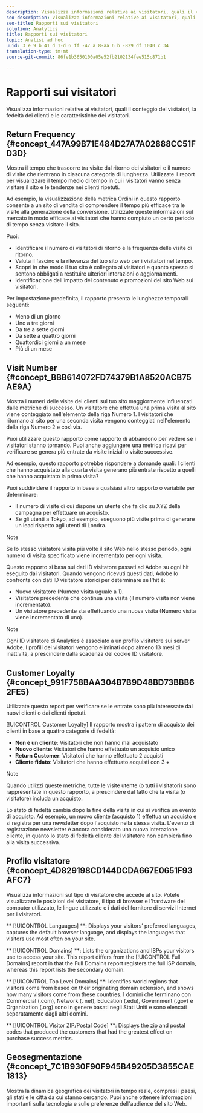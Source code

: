 ```yaml
---
description: Visualizza informazioni relative ai visitatori, quali il conteggio dei visitatori, la fedeltà dei clienti e le caratteristiche dei visitatori.
seo-description: Visualizza informazioni relative ai visitatori, quali il conteggio dei visitatori, la fedeltà dei clienti e le caratteristiche dei visitatori.
seo-title: Rapporti sui visitatori
solution: Analytics
title: Rapporti sui visitatori
topic: Analisi ad hoc
uuid: 3 e 9 b 41 d 1-d 6 ff -47 a 8-aa 6 b -829 df 1040 c 34
translation-type: tm+mt
source-git-commit: 86fe1b3650100a05e52fb2102134fee515c871b1

---
```



# Rapporti sui visitatori

Visualizza informazioni relative ai visitatori, quali il conteggio dei visitatori, la fedeltà dei clienti e le caratteristiche dei visitatori.

## Return Frequency {#concept_447A99B71E484D27A7A02888CC51FD3D}

Mostra il tempo che trascorre tra visite dal ritorno dei visitatori e il numero di visite che rientrano in ciascuna categoria di lunghezza. Utilizzate il report per visualizzare il tempo medio di tempo in cui i visitatori vanno senza visitare il sito e le tendenze nei clienti ripetuti.

<!-- 

c_reports_return_freq.xml

 -->

Ad esempio, la visualizzazione della metrica Ordini in questo rapporto consente a un sito di vendita di comprendere il tempo più efficace tra le visite alla generazione della conversione. Utilizzate queste informazioni sul mercato in modo efficace ai visitatori che hanno compiuto un certo periodo di tempo senza visitare il sito.

Puoi:

* Identificare il numero di visitatori di ritorno e la frequenza delle visite di ritorno.
* Valuta il fascino e la rilevanza del tuo sito web per i visitatori nel tempo.
* Scopri in che modo il tuo sito è collegato ai visitatori e quanto spesso si sentono obbligati a restituire ulteriori interazioni o aggiornamenti.
* Identificazione dell'impatto del contenuto e promozioni del sito Web sui visitatori.

Per impostazione predefinita, il rapporto presenta le lunghezze temporali seguenti:

* Meno di un giorno
* Uno a tre giorni
* Da tre a sette giorni
* Da sette a quattro giorni
* Quattordici giorni a un mese
* Più di un mese

## Visit Number {#concept_BBB614072FD74379B1A8520ACB75AE9A}

Mostra i numeri delle visite dei clienti sul tuo sito maggiormente influenzati dalle metriche di successo. Un visitatore che effettua una prima visita al sito viene conteggiato nell'elemento della riga Numero 1. I visitatori che ritornano al sito per una seconda visita vengono conteggiati nell'elemento della riga Numero 2 e così via.

<!-- 

c_reports_visit_number.xml

 -->

Puoi utilizzare questo rapporto come rapporto di abbandono per vedere se i visitatori stanno tornando. Puoi anche aggiungere una metrica ricavi per verificare se genera più entrate da visite iniziali o visite successive.

Ad esempio, questo rapporto potrebbe rispondere a domande quali: I clienti che hanno acquistato alla quarta visita generano più entrate rispetto a quelli che hanno acquistato la prima visita?

Puoi suddividere il rapporto in base a qualsiasi altro rapporto o variabile per determinare:

* Il numero di visite di cui dispone un utente che fa clic su XYZ della campagna per effettuare un acquisto.
* Se gli utenti a Tokyo, ad esempio, eseguono più visite prima di generare un lead rispetto agli utenti di Londra.

>[!NOTE]
>
>Se lo stesso visitatore visita più volte il sito Web nello stesso periodo, ogni numero di visita specificato viene incrementato per ogni visita.

Questo rapporto si basa sui dati ID visitatore passati ad Adobe su ogni hit eseguito dai visitatori. Quando vengono ricevuti questi dati, Adobe lo confronta con dati ID visitatore storici per determinare se l'hit è:

* Nuovo visitatore (Numero visita uguale a 1).
* Visitatore precedente che continua una visita (il numero visita non viene incrementato).
* Un visitatore precedente sta effettuando una nuova visita (Numero visita viene incrementato di uno).

>[!NOTE]
>
>Ogni ID visitatore di Analytics è associato a un profilo visitatore sui server Adobe. I profili dei visitatori vengono eliminati dopo almeno 13 mesi di inattività, a prescindere dalla scadenza del cookie ID visitatore.

## Customer Loyalty {#concept_991F758BAA304B7B9D48BD73BBB62FE5}

Utilizzate questo report per verificare se le entrate sono più interessate dai nuovi clienti o dai clienti ripetuti.

<!-- 

c_reports_customerloyalty.xml

 -->

[!UICONTROL Customer Loyalty] Il rapporto mostra i pattern di acquisto dei clienti in base a quattro categorie di fedeltà:

* **Non è un cliente**: Visitatori che non hanno mai acquistato
* **Nuovo cliente**: Visitatori che hanno effettuato un acquisto unico
* **Return Customer**: Visitatori che hanno effettuato 2 acquisti
* **Cliente fidato**: Visitatori che hanno effettuato acquisti con 3 +

>[!NOTE]
>
>Quando utilizzi queste metriche, tutte le visite utente (o tutti i visitatori) sono rappresentate in questo rapporto, a prescindere dal fatto che la visita (o visitatore) includa un acquisto.

Lo stato di fedeltà cambia dopo la fine della visita in cui si verifica un evento di acquisto. Ad esempio, un nuovo cliente (acquisto 1) effettua un acquisto e si registra per una newsletter dopo l'acquisto nella stessa visita. L'evento di registrazione newsletter è ancora considerato una nuova interazione cliente, in quanto lo stato di fedeltà cliente del visitatore non cambierà fino alla visita successiva.

## Profilo visitatore {#concept_4D829198CD144DCDA667E0651F93AFC7}

Visualizza informazioni sul tipo di visitatore che accede al sito. Potete visualizzare le posizioni del visitatore, il tipo di browser e l'hardware del computer utilizzato, le lingue utilizzate e i dati del fornitore di servizi Internet per i visitatori.

<!-- 

c_reports_visitor_profile.xml

 -->

** [!UICONTROL Languages] **: Displays your visitors’ preferred languages, captures the default browser language, and displays the languages that visitors use most often on your site.

** [!UICONTROL Domains] **: Lists the organizations and ISPs your visitors use to access your site. This report differs from the [!UICONTROL Full Domains] report in that the Full Domains report registers the full ISP domain, whereas this report lists the secondary domain.

** [!UICONTROL Top Level Domains] **: Identifies world regions that visitors come from based on their originating domain extension, and shows how many visitors come from these countries. I domini che terminano con Commercial (.com), Network (. net), Education (.edu), Government (.gov) e Organization (.org) sono in genere basati negli Stati Uniti e sono elencati separatamente dagli altri domini.

** [!UICONTROL Visitor ZIP/Postal Code] **: Displays the zip and postal codes that produced the customers that had the greatest effect on purchase success metrics.

## Geosegmentazione {#concept_7C1B930F90F945B49205D3855CAE1813}

<!-- 

c_reports_geosegmentation.xml

 -->

Mostra la dinamica geografica dei visitatori in tempo reale, compresi i paesi, gli stati e le città da cui stanno cercando. Puoi anche ottenere informazioni importanti sulla tecnologia e sulle preferenze dell'audience del sito Web.
